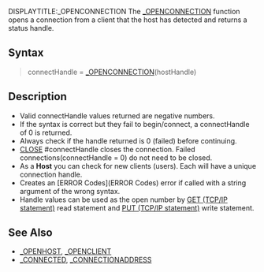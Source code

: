 DISPLAYTITLE:_OPENCONNECTION
The [_OPENCONNECTION](_OPENCONNECTION) function opens a connection from a client that the host has detected and returns a status handle.


## Syntax

> connectHandle = [_OPENCONNECTION](_OPENCONNECTION)(hostHandle)


## Description
 
* Valid connectHandle values returned are negative numbers.
* If the syntax is correct but they fail to begin/connect, a connectHandle of 0 is returned. 
* Always check if the handle returned is 0 (failed) before continuing.  
* [CLOSE](CLOSE) #connectHandle closes the connection. Failed connections(connectHandle = 0) do not need to be closed.
* As a **Host** you can check for new clients (users). Each will have a unique connection handle.
* Creates an [ERROR Codes](ERROR Codes) error if called with a string argument of the wrong syntax.
* Handle values can be used as the open number by [GET (TCP/IP statement)](GET (TCP/IP statement)) read statement and [PUT (TCP/IP statement)](PUT (TCP/IP statement)) write statement.


## See Also

* [_OPENHOST](_OPENHOST), [_OPENCLIENT](_OPENCLIENT)
* [_CONNECTED](_CONNECTED), [_CONNECTIONADDRESS](_CONNECTIONADDRESS)




